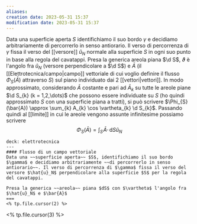 ```yaml
---
aliases: 
creation date: 2023-05-31 15:37
modification date: 2023-05-31 15:37
---
```


Data una superficie aperta $S$ identifichiamo il suo bordo $\gamma$ e decidiamo arbitrariamente di percorrerlo in senso antiorario. Il verso di percorrenza di $\gamma$ fissa il verso del [[versore]] $\hat{u}_{N}$ normale alla superficie $S$ in ogni suo punto in base alla regola del cavatappi.
Presa la generica areola piana $\d S$, $\vartheta$ è l'angolo fra $\hat{u}_{N}$ (versore perpendicolare a $\d S$) e $\bar{A}$ (il [[Elettrotecnica/campo|campo]] vettoriale di cui voglio definire il flusso $\Phi_{S}(\bar{A})$ attraverso $S$) sul piano individuato dai 2 [[vettori|vettori]]. In modo approssimato, considerando $\bar{A}$ costante e pari ad $\bar{A}_{k}$ su tutte le areole piane $\d S_{k} (k = 1,2,\dots)$ che possono essere individuate su $S$ (ho quindi approssimato $S$ con una superficie piana a tratti), si può scrivere $\Phi_{S}(\bar{A}) \approx \sum_{k} A_{k} \cos \vartheta_{k} \d S_{k}$. Passando quindi al [[limite]] in cui le areole vengono assunte infinitesime possiamo scrivere
$$ \Phi_{S}(\bar{A}) = \int _{S} \!\bar{A}\cdot \, \mathrm{d}S\hat{u}_{N}  $$

```anki
deck: elettrotecnica 
---
#### Flusso di un campo vettoriale
Data una ~~superficie aperta~~ $S$, identifichiamo il suo bordo $\gamma$ e decidiamo arbitrariamente ~~di percorrerlo in senso antiorario~~. Il verso di percorrenza di $\gamma$ fissa il verso del versore $\hat{u}_N$ perpendicolare alla superficie $S$ per la regola del cavatappi.

Presa la generica ~~areola~~ piana $dS$ con $\vartheta$ l'angolo fra $\hat{u}_N$ e $\bar{A}$
===
<% tp.file.cursor(2) %>
```
<% tp.file.cursor(3) %>
